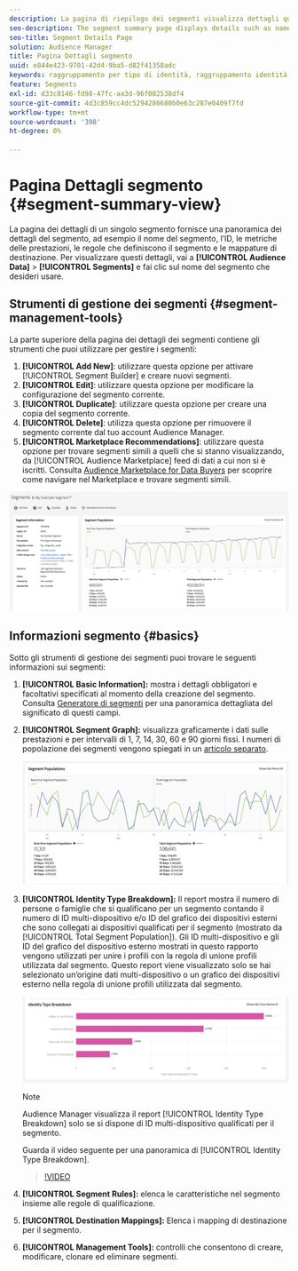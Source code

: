 ```yaml
---
description: La pagina di riepilogo dei segmenti visualizza dettagli quali nome, caratteristiche nel segmento, regole, dati sulle prestazioni e informazioni sul mapping delle destinazioni.
seo-description: The segment summary page displays details such as name, traits in the segment, rules, performance data, and destination mapping information.
seo-title: Segment Details Page
solution: Audience Manager
title: Pagina Dettagli segmento
uuid: e844e423-9701-42d4-9ba5-d82f41358adc
keywords: raggruppamento per tipo di identità, raggruppamento identità, reporting identità pubblico, multi-dispositivo, ID dispositivo
feature: Segments
exl-id: d33c8146-fd98-47fc-aa3d-96f002538df4
source-git-commit: 4d3c859cc4dc5294286680b0e63c287e0409f7fd
workflow-type: tm+mt
source-wordcount: '398'
ht-degree: 0%

---
```


# Pagina Dettagli segmento {#segment-summary-view}

La pagina dei dettagli di un singolo segmento fornisce una panoramica dei dettagli del segmento, ad esempio il nome del segmento, l’ID, le metriche delle prestazioni, le regole che definiscono il segmento e le mappature di destinazione. Per visualizzare questi dettagli, vai a **[!UICONTROL Audience Data]** > **[!UICONTROL Segments]** e fai clic sul nome del segmento che desideri usare.

## Strumenti di gestione dei segmenti {#segment-management-tools}

La parte superiore della pagina dei dettagli dei segmenti contiene gli strumenti che puoi utilizzare per gestire i segmenti:

1. **[!UICONTROL Add New]**: utilizzare questa opzione per attivare [!UICONTROL Segment Builder] e creare nuovi segmenti.
2. **[!UICONTROL Edit]**: utilizzare questa opzione per modificare la configurazione del segmento corrente.
3. **[!UICONTROL Duplicate]**: utilizzare questa opzione per creare una copia del segmento corrente.
4. **[!UICONTROL Delete]**: utilizza questa opzione per rimuovere il segmento corrente dal tuo account Audience Manager.
5. **[!UICONTROL Marketplace Recommendations]**: utilizzare questa opzione per trovare segmenti simili a quelli che si stanno visualizzando, da [!UICONTROL Audience Marketplace] feed di dati a cui non si è iscritti. Consulta [Audience Marketplace for Data Buyers](../audience-marketplace/marketplace-data-buyers/marketplace-data-buyers.md) per scoprire come navigare nel Marketplace e trovare segmenti simili.

![informazioni-segmento-base](assets/basic-segment-information.png)

## Informazioni segmento {#basics}

Sotto gli strumenti di gestione dei segmenti puoi trovare le seguenti informazioni sui segmenti:

1. **[!UICONTROL Basic Information]:** mostra i dettagli obbligatori e facoltativi specificati al momento della creazione del segmento. Consulta [Generatore di segmenti](segment-builder.md) per una panoramica dettagliata del significato di questi campi.
2. **[!UICONTROL Segment Graph]:** visualizza graficamente i dati sulle prestazioni e per intervalli di 1, 7, 14, 30, 60 e 90 giorni fissi. I numeri di popolazione dei segmenti vengono spiegati in un [articolo separato](../../features/segments/segment-builder-data.md).

   ![segment-graph](assets/segment-graph.png)

3. **[!UICONTROL Identity Type Breakdown]:** Il report mostra il numero di persone o famiglie che si qualificano per un segmento contando il numero di ID multi-dispositivo e/o ID del grafico dei dispositivi esterni che sono collegati ai dispositivi qualificati per il segmento (mostrato da [!UICONTROL Total Segment Population]). Gli ID multi-dispositivo e gli ID del grafico del dispositivo esterno mostrati in questo rapporto vengono utilizzati per unire i profili con la regola di unione profili utilizzata dal segmento. Questo report viene visualizzato solo se hai selezionato un’origine dati multi-dispositivo o un grafico dei dispositivi esterno nella regola di unione profili utilizzata dal segmento.

   ![segment-graph](assets/segment-type.png)

   >[!NOTE]
   >
   >Audience Manager visualizza il report [!UICONTROL Identity Type Breakdown] solo se si dispone di ID multi-dispositivo qualificati per il segmento.

   Guarda il video seguente per una panoramica di [!UICONTROL Identity Type Breakdown].
   >[!VIDEO](https://video.tv.adobe.com/v/27977/)

4. **[!UICONTROL Segment Rules]:** elenca le caratteristiche nel segmento insieme alle regole di qualificazione.
5. **[!UICONTROL Destination Mappings]:** Elenca i mapping di destinazione per il segmento.
6. **[!UICONTROL Management Tools]:** controlli che consentono di creare, modificare, clonare ed eliminare segmenti.
